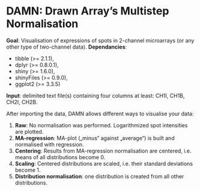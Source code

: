 # DAMN: Drawn Array’s Multistep Normalisation
**Goal**: Visualisation of  expressions of spots in 2-channel microarrays (or any other type of two-channel data).
**Dependancies**:
- tibble (>= 2.1.1),
- dplyr (>= 0.8.0.1),
- shiny (>= 1.6.0),
- shinyFiles (>= 0.9.0),
- ggplot2 (>= 3.3.5)

**Input**: delimited text file(s) containing four columns at least: CH1I, CH1B, CH2I, CH2B.

After importing the data, DAMN allows different ways to visualise your data:
1. **Raw**: No normalisation was performed. Logarithmized spot intensities are plotted. 
2. **MA-regression**: MA-plot („minus“ against „average“) is built and normalised with regression.
3. **Centering**: Results from MA-regression normalisation are centered, i.e. means of all distributions become 0.
4. **Scaling**: Centered distributions are scaled, i.e. their standard deviations become 1.
5. **Distribution normalisation**: one distribution is created from all other distributions.
